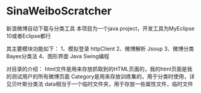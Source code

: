 # SinaWeiboScratcher
新浪微博自动下载与分类工具
本项目为一个java project，开发工具为MyEclipse 10或者Eclipse都行

其主要模块功能如下：
1、模拟登录 httpClient
2、微博解析 Jsoup
3、微博分类 Bayes分类法
4、图形界面 Java Swing编程


对目录的介绍：
html文件是用来存放抓取到的HTML页面的，我的html页面是我的测试用户的所有微博页面
Category是用来存放训练集的，用于分类时使用，详见贝叶斯分类法
data相当于一个临时文件夹，用于存放一些属性文件，临时文件
